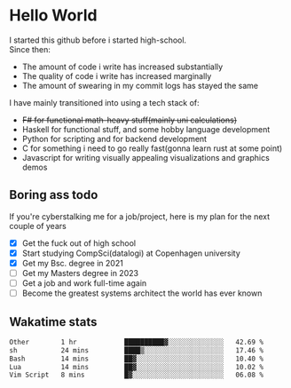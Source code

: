 # Hello World

I started this github before i started high-school.  
Since then:
- The amount of code i write has increased substantially
- The quality of code i write has increased marginally
- The amount of swearing in my commit logs has stayed the same

I have mainly transitioned into using a tech stack of:
- ~~F# for functional math-heavy stuff(mainly uni calculations)~~
- Haskell for functional stuff, and some hobby language development
- Python for scripting and for backend development
- C for something i need to go really fast(gonna learn rust at some point)
- Javascript for writing visually appealing visualizations and graphics demos

## Boring ass todo
If you're cyberstalking me for a job/project, here is my plan for the next couple of years
- [x] Get the fuck out of high school
- [x] Start studying CompSci(datalogi) at Copenhagen university
- [x] Get my Bsc. degree in 2021
- [ ] Get my Masters degree in 2023
- [ ] Get a job and work full-time again
- [ ] Become the greatest systems architect the world has ever known

## Wakatime stats
<!--START_SECTION:waka-->

```txt
Other        1 hr            ██████████▓░░░░░░░░░░░░░░   42.69 %
sh           24 mins         ████▒░░░░░░░░░░░░░░░░░░░░   17.46 %
Bash         14 mins         ██▓░░░░░░░░░░░░░░░░░░░░░░   10.40 %
Lua          14 mins         ██▓░░░░░░░░░░░░░░░░░░░░░░   10.02 %
Vim Script   8 mins          █▓░░░░░░░░░░░░░░░░░░░░░░░   06.08 %
```

<!--END_SECTION:waka-->
